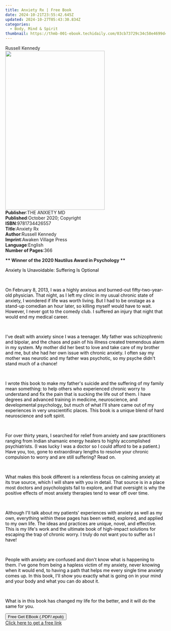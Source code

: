 ```yaml
---
title: Anxiety Rx | Free Book
date: 2024-10-21T23:55:42.645Z
updated: 2024-10-27T05:43:30.834Z
categories:
  - Body, Mind & Spirit
thumbnail: https://thmb-001-ebook.techidaily.com/03cb73729c34c58e4699d4e86503dbd079a7d6d946e4c4d6131604c45469d266.jpg
---
```

<main id="book-container">
  <div class="flex flex-col">
    <div class="book-brief flex-1 py-6 px-4 sm:p-6 md:py-10 md:px-8">
      <!-- brief-->
      <div class="book-brief-main">Russell Kennedy</div>
    </div>
    <div
      class="book-meta-info flex-1 grid gap-4 col-start-1 col-end-3 row-start-1 sm:mb-6 sm:grid-cols-4 lg:gap-6 lg:col-start-2 lg:row-end-6 lg:row-span-6 lg:mb-0"
    >
      <div
        class="book-meta-info-left place-content-center mt-4 p-4 text-sm leading-6 col-start-2 col-span-2 dark:text-slate-400"
      >
        <img
          class="w-full h-500 object-cover rounded-lg sm:h-255 sm:col-span-2 lg:col-span-full"
          src="https://img-001-ebook.techidaily.com/e4609e65c625f8050b0a6993ca38413a07ec9d1d09744f240b7115870638a712.jpg"
          alt=""
          width="312"
          height="500"
        />
      </div>
      <div
        class="book-meta-info-right mt-2 col-start-1 row-start-2 col-span-3 self-center"
      >
        <!-- meta data  -->
        <div class="flex flex-col px-4 md:px-8">
          <div class="flex-1">
            <strong>Publisher</strong>:<span class="px-2">THE ANXIETY MD</span>
          </div>
          <div class="flex-1">
            <strong>Published</strong>:<span class="px-2"
              >October 2020; Copyright</span
            >
          </div>
          <div class="flex-1">
            <strong>ISBN</strong>:<span class="px-2">9781734426557</span>
          </div>
          <div class="flex-1">
            <strong>Title</strong>:<span class="px-2">Anxiety Rx</span>
          </div>
          <div class="flex-1">
            <strong>Author</strong>:<span class="px-2">Russell Kennedy</span>
          </div>
          <div class="flex-1">
            <strong>Imprint</strong>:<span class="px-2"
              >Awaken Village Press</span
            >
          </div>
          <div class="flex-1">
            <strong>Language</strong>:<span class="px-2">English</span>
          </div>
          <div class="flex-1">
            <strong>Number of Pages</strong>:<span class="px-2">366</span>
          </div>
        </div>
      </div>
    </div>
    <div class="book-description flex-1 py-6 px-4 sm:p-6 md:py-10 md:px-8">
      <div class="book-description-main">
        <div accordion-content="" id="description">
          <p>
            <strong>** </strong
            ><strong style="color: rgb(34, 34, 34)"
              >Winner of the 2020 Nautilus Award in Psychology **</strong
            >
          </p>
          <p>
            <span style="color: rgb(34, 34, 34)"><span></span></span>
          </p>
          <p>
            <span
              style="color: rgb(5, 5, 5); background-color: rgba(0, 0, 0, 0)"
              >Anxiety Is Unavoidable: Suffering Is Optional</span
            >
          </p>
          <p><br /></p>
          <p>
            <span
              style="color: rgb(5, 5, 5); background-color: rgba(0, 0, 0, 0)"
              >On February 8, 2013, I was a highly anxious and burned-out
              fifty-two-year-old physician. That night, as I left my clinic in
              my usual chronic state of anxiety, I wondered if life was worth
              living. But I had to be onstage as a stand-up comedian an hour
              later, so killing myself would have to wait. However, I never got
              to the comedy club. I suffered an injury that night that would end
              my medical career.</span
            >
          </p>
          <p><br /></p>
          <p>
            <span
              style="color: rgb(5, 5, 5); background-color: rgba(0, 0, 0, 0)"
              >I've dealt with anxiety since I was a teenager. My father was
              schizophrenic and bipolar, and the chaos and pain of his illness
              created tremendous alarm in my system. My mother did her best to
              love and take care of my brother and me, but she had her own issue
              with chronic anxiety. I often say my mother was neurotic and my
              father was psychotic, so my psyche didn't stand much of a
              chance!</span
            >
          </p>
          <p><br /></p>
          <p>
            <span
              style="color: rgb(5, 5, 5); background-color: rgba(0, 0, 0, 0)"
              >I wrote this book to make my father's suicide and the suffering
              of my family mean something: to help others who experienced
              chronic worry to understand and fix the pain that is sucking the
              life out of them. I have degrees and advanced training in
              medicine, neuroscience, and developmental psychology, but much of
              what I'll share came out of my experiences in very unscientific
              places. This book is a unique blend of hard neuroscience and soft
              spirit.</span
            >
          </p>
          <p><br /></p>
          <p>
            <span
              style="color: rgb(5, 5, 5); background-color: rgba(0, 0, 0, 0)"
              >For over thirty years, I searched for relief from anxiety and saw
              practitioners ranging from Indian shamanic energy healers to
              highly accomplished psychiatrists. (I was lucky I was a doctor so
              I could afford to be a patient.) Have you, too, gone to
              extraordinary lengths to resolve your chronic compulsion to worry
              and are still suffering? Read on.</span
            >
          </p>
          <p><br /></p>
          <p>
            <span
              style="color: rgb(5, 5, 5); background-color: rgba(0, 0, 0, 0)"
              >What makes this book different is a relentless focus on calming
              anxiety at its true source, which I will share with you in detail.
              That source is in a place most doctors and psychologists fail to
              explore, and that oversight is why the positive effects of most
              anxiety therapies tend to wear off over time.</span
            >
          </p>
          <p><br /></p>
          <p>
            <span
              style="color: rgb(5, 5, 5); background-color: rgba(0, 0, 0, 0)"
              >Although I'll talk about my patients' experiences with anxiety as
              well as my own, everything within these pages has been vetted,
              explored, and applied to my own life. The ideas and practices are
              unique, novel, and effective. This is my life's work and the
              ultimate book of high-impact solutions for escaping the trap of
              chronic worry. I truly do not want you to suffer as I have!</span
            >
          </p>
          <p><br /></p>
          <p>
            <span style="color: rgb(5, 5, 5)"
              >﻿People with anxiety are confused and don't know what is
              happening to them. </span
            ><span
              style="color: rgb(5, 5, 5); background-color: rgba(0, 0, 0, 0)"
              >I've gone from being a hapless victim of my anxiety, never
              knowing when it would end, to having a path that helps me every
              single time anxiety comes up. In this book, I'll show you exactly
              what is going on in your mind and your body and what you can do
              about it.</span
            >
          </p>
          <p><br /></p>
          <p>
            <span
              style="color: rgb(5, 5, 5); background-color: rgba(0, 0, 0, 0)"
              >What is in this book has changed my life for the better, and it
              will do the same for you.</span
            >
          </p>
        </div>
        <div class="accordion-fader"></div>
      </div>
    </div>
    <div class="book-excerpts flex-1 py-6 px-4 sm:p-6 md:py-10 md:px-8"></div>
    <div
      class="book-about-author flex-1 py-6 px-4 sm:p-6 md:py-10 md:px-8"
    ></div>
    <div class="book-free-get flex-1 py-6 px-4 sm:p-6 md:py-10 md:px-8">
      <button
        id="btn-free-get"
        class="bg-blue-500 hover:bg-blue-700 text-white font-bold py-2 px-4 rounded"
      >
        Free Get EBook (.PDF/.epub)
      </button>
      <div id="countdown-display" class="px-2 text-lg mt-2"></div>
      <a
        id="free-link"
        class="hidden bg-blue-500 hover:bg-blue-700 text-white font-bold py-2 px-4 rounded"
        href="https://www.ebooks.com/en-us/book/210140719/anxiety-rx/russell-kennedy/"
        target="_blank"
        >Click here to get a free link</a
      >
    </div>
    <script>
      let countdownTime = 0;
      let countdownInterval = null;
      document
        .getElementById('btn-free-get')
        .addEventListener('click', startCountdown);
      function startCountdown() {
        countdownTime = new Date().getTime() + 60000 * 3;
        countdownInterval = setInterval(updateCountdown, 1000);
        document.getElementById('btn-free-get').disabled = true;
        document
          .getElementById('btn-free-get')
          .classList.add('bg-gray-500', 'cursor-not-allowed');
      }
      function updateCountdown() {
        let currentTime = new Date().getTime();
        let timeLeft = countdownTime - currentTime;
        let secondsLeft = Math.floor(timeLeft / 1000);
        document.getElementById('countdown-display').innerHTML =
          `Remaining time: ${secondsLeft} seconds.`;
        if (secondsLeft <= 0) {
          clearInterval(countdownInterval);
          document.getElementById('btn-free-get').classList.add('hidden');
          document.getElementById('free-link').classList.remove('hidden');
          document.getElementById('countdown-display').innerHTML = '';
        }
      }
    </script>
  </div>
</main>

<ins class="adsbygoogle"
      style="display:block"
      data-ad-client="ca-pub-7571918770474297"
      data-ad-slot="8358498916"
      data-ad-format="auto"
      data-full-width-responsive="true"></ins>
    